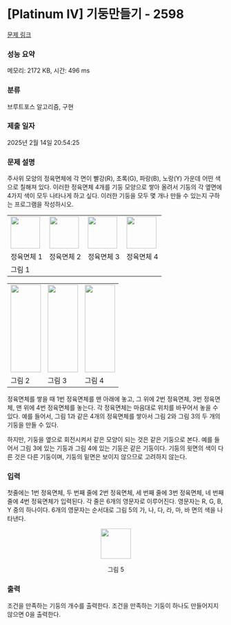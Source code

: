 # [Platinum IV] 기둥만들기 - 2598 

[문제 링크](https://www.acmicpc.net/problem/2598) 

### 성능 요약

메모리: 2172 KB, 시간: 496 ms

### 분류

브루트포스 알고리즘, 구현

### 제출 일자

2025년 2월 14일 20:54:25

### 문제 설명

<p>주사위 모양의 정육면체에 각 면이 빨강(R), 초록(G), 파랑(B), 노랑(Y) 가운데 어떤 색으로 칠해져 있다. 이러한 정육면체 4개를 기둥 모양으로 쌓아 올려서 기둥의 각 옆면에 4가지 색이 모두 나타나게 하고 싶다. 이러한 기둥을 모두 몇 개나 만들 수 있는지 구하는 프로그램을 작성하시오.</p>

<table class="table table-bordered td-center">
	<tbody>
		<tr>
			<td><img alt="" src=""><img alt="" src="https://upload.acmicpc.net/3e0f7493-5d11-457a-b7e3-0d7f58353ad5/-/crop/135x148/5,0/-/preview/" style="width: 68px; height: 74px;"></td>
			<td><img alt="" src=""><img alt="" src="https://upload.acmicpc.net/3e0f7493-5d11-457a-b7e3-0d7f58353ad5/-/crop/135x148/140,0/-/preview/" style="width: 68px; height: 74px;"></td>
			<td><img alt="" src=""><img alt="" src="https://upload.acmicpc.net/3e0f7493-5d11-457a-b7e3-0d7f58353ad5/-/crop/135x148/274,0/-/preview/" style="width: 68px; height: 74px;"></td>
			<td><img alt="" src=""><img alt="" src="https://upload.acmicpc.net/3e0f7493-5d11-457a-b7e3-0d7f58353ad5/-/crop/137x148/408,0/-/preview/" style="width: 69px; height: 74px;"></td>
		</tr>
		<tr>
			<td>정육면체 1</td>
			<td>정육면체 2</td>
			<td>정육면체 3</td>
			<td>정육면체 4</td>
		</tr>
		<tr>
			<td colspan="4">그림 1</td>
		</tr>
	</tbody>
</table>

<table class="table table-bordered td-center">
	<tbody>
		<tr>
			<td><img alt="" src="https://upload.acmicpc.net/b20dbd8b-a3a3-47f9-8044-3f858a940bc0/-/crop/139x406/0,0/-/preview/" style="width: 70px; height: 203px;"></td>
			<td><img alt="" src="https://upload.acmicpc.net/b20dbd8b-a3a3-47f9-8044-3f858a940bc0/-/crop/139x406/178,0/-/preview/" style="width: 70px; height: 203px;"></td>
			<td><img alt="" src="https://upload.acmicpc.net/b20dbd8b-a3a3-47f9-8044-3f858a940bc0/-/crop/139x406/355,0/-/preview/" style="width: 70px; height: 203px;"></td>
		</tr>
		<tr>
			<td>그림 2</td>
			<td>그림 3</td>
			<td>그림 4</td>
		</tr>
	</tbody>
</table>

<p>정육면체를 쌓을 때 1번 정육면체를 맨 아래에 놓고, 그 위에 2번 정육면체, 3번 정육면체, 맨 위에 4번 정육면체를 놓는다. 각 정육면체는 마음대로 위치를 바꾸어서 놓을 수 있다. 예를 들어서, 그림 1과 같은 4개의 정육면체를 쌓아서 그림 2와 그림 3의 두 개의 기둥을 만들 수 있다.</p>

<p>하지만, 기둥을 옆으로 회전시켜서 같은 모양이 되는 것은 같은 기둥으로 본다. 예를 들어서 그림 3에 있는 기둥과 그림 4에 있는 기둥은 같은 기둥이다. 기둥의 윗면의 색이 다른 것은 다른 기둥이며, 기둥의 밑면은 보이지 않으므로 고려하지 않는다.</p>

### 입력 

 <p>첫줄에는 1번 정육면체, 두 번째 줄에 2번 정육면체, 세 번째 줄에 3번 정육면체, 네 번째 줄에 4번 정육면체가 입력된다. 각 줄은 6개의 영문자로 이루어진다. 영문자는 R, G, B, Y 중의 하나이다. 6개의 영문자는 순서대로 그림 5의 가, 나, 다, 라, 마, 바 면의 색을 나타낸다.</p>

<p style="text-align: center;"><img alt="" src="https://upload.acmicpc.net/99eec680-9bb1-41cf-8709-e01fad6f263c/-/preview/" style="height: 70px; width: 70px;"></p>

<p style="text-align: center;">그림 5</p>

### 출력 

 <p>조건을 만족하는 기둥의 개수를 출력한다. 조건을 만족하는 기둥이 하나도 만들어지지 않으면 0을 출력한다.</p>

